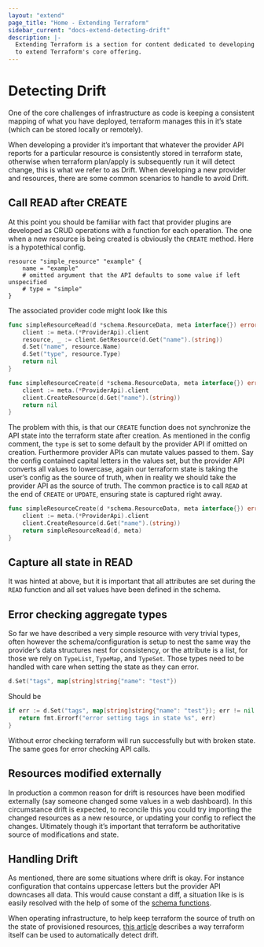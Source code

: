 ```yaml
---
layout: "extend"
page_title: "Home - Extending Terraform"
sidebar_current: "docs-extend-detecting-drift"
description: |-
  Extending Terraform is a section for content dedicated to developing Plugins
  to extend Terraform's core offering.
---
```



# Detecting Drift

One of the core challenges of infrastructure as code is keeping a consistent mapping of what you have deployed, terraform manages this in it’s state (which can be stored locally or remotely).

When developing a provider it’s important that whatever the provider API reports for a particular resource is consistently stored in terraform state, otherwise when terraform plan/apply is subsequently run it will detect change, this is what we refer to as Drift. When developing a new provider and resources, there are some common scenarios to handle to avoid Drift.

## Call READ after CREATE 

At this point you should be familiar with fact that provider plugins are developed as CRUD operations with a function for each operation. The one when a new resource is being created is obviously the `CREATE` method. Here is a hypotethical config.

```hcl
resource "simple_resource" "example" {
    name = "example"
    # omitted argument that the API defaults to some value if left unspecified
    # type = "simple"
}
```

The associated provider code might look like this

```go
func simpleResourceRead(d *schema.ResourceData, meta interface{}) error {
    client := meta.(*ProviderApi).client
    resource, _ := client.GetResource(d.Get("name").(string))
    d.Set("name", resource.Name)
    d.Set("type", resource.Type)
    return nil
}

func simpleResourceCreate(d *schema.ResourceData, meta interface{}) error {
    client := meta.(*ProviderApi).client
    client.CreateResource(d.Get("name").(string))
    return nil
}
```

The problem with this, is that our `CREATE` function does not synchronize the API state into the terraform state after creation. As mentioned in the config comment, the `type` is set to some default by the provider API if omitted on creation. Furthermore provider APIs can mutate values passed to them. Say the config contained capital letters in the values set, but the provider API converts all values to lowercase, again our terraform state is taking the user’s config as the source of truth, when in reality we should take the provider API as the source of truth. The common practice is to call `READ` at the end of `CREATE` or `UPDATE`, ensuring state is captured right away.

```go
func simpleResourceCreate(d *schema.ResourceData, meta interface{}) error {
    client := meta.(*ProviderApi).client
    client.CreateResource(d.Get("name").(string))
    return simpleResourceRead(d, meta)
}
```

## Capture all state in READ

It was hinted at above, but it is important that all attributes are set during the `READ` function and all set values have been defined in the schema.

 ## Error checking aggregate types

 So far we have described a very simple resource with very trivial types, often however the schema/configuration is setup to nest the same way the provider’s data structures nest for consistency, or the attribute is a list, for those we rely on `TypeList`, `TypeMap`, and `TypeSet`. Those types need to be handled with care when setting the state as they can error.

 ```go
 d.Set("tags", map[string]string{"name": "test"})
 ```

 Should be

 ```go
 if err := d.Set("tags", map[string]string{"name": "test"}); err != nil {
    return fmt.Errorf("error setting tags in state %s", err) 
 }
 ```

 Without error checking terraform will run successfully but with broken state. The same goes for error checking API calls.

## Resources modified externally

In production a common reason for drift is resources have been modified externally (say someone changed some values in a web dashboard). In this circumstance drift is expected, to reconcile this you could try importing the changed resources as a new resource, or updating your config to reflect the changes. Ultimately though it’s important that terraform be authoritative source of modifications and state.

## Handling Drift

As mentioned, there are some situations where drift is okay. For instance configuration that contains uppercase letters but the provider API downcases all data. This would cause constant a diff, a situation like is is easily resolved with the help of some of the [schema functions][0].

When operating infrastructure, to help keep terraform the source of truth on the state of provisioned resources, [this article][1] describes a way terraform itself can be used to automatically detect drift.

[0]: https://www.terraform.io/docs/extend/schemas/schema-behaviors.html#function-behaviors
[1]: https://medium.com/build-acl/state-drift-detection-using-terraform-d0383628d2ea
